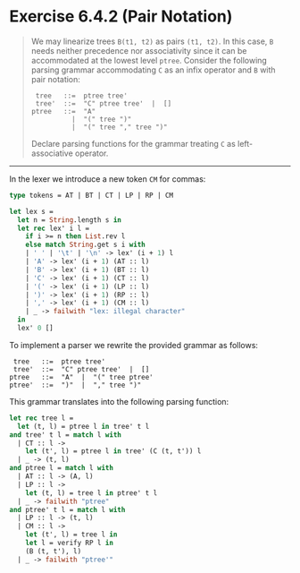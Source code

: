 # Exercise 6.4.2 (Pair Notation)

> We may linearize trees `B(t1, t2)` as pairs `(t1, t2)`.
> In this case, `B` needs neither precedence nor associativity since it can be accommodated at the lowest level `ptree`.
> Consider the following parsing grammar accommodating `C` as an infix operator and `B` with pair notation:
> ```text
>  tree   ::=  ptree tree'
>  tree'  ::=  "C" ptree tree'  |  []
> ptree   ::=  "A"
>           |  "(" tree ")"
>           |  "(" tree "," tree ")"
> ```
> Declare parsing functions for the grammar treating `C` as left-associative operator.

---

In the lexer we introduce a new token `CM` for commas:
```ocaml
type tokens = AT | BT | CT | LP | RP | CM

let lex s =
  let n = String.length s in
  let rec lex' i l =
    if i >= n then List.rev l
    else match String.get s i with
    | ' ' | '\t' | '\n' -> lex' (i + 1) l
    | 'A' -> lex' (i + 1) (AT :: l)
    | 'B' -> lex' (i + 1) (BT :: l)
    | 'C' -> lex' (i + 1) (CT :: l)
    | '(' -> lex' (i + 1) (LP :: l)
    | ')' -> lex' (i + 1) (RP :: l)
    | ',' -> lex' (i + 1) (CM :: l)
    | _ -> failwith "lex: illegal character"
  in
  lex' 0 []
```

To implement a parser we rewrite the provided grammar as follows:
```
 tree   ::=  ptree tree'
 tree'  ::=  "C" ptree tree'  |  []
ptree   ::=  "A"  |  "(" tree ptree'
ptree'  ::=  ")"  |  "," tree ")"
```

This grammar translates into the following parsing function:
```ocaml
let rec tree l =
  let (t, l) = ptree l in tree' t l
and tree' t l = match l with
  | CT :: l ->
    let (t', l) = ptree l in tree' (C (t, t')) l
  | _ -> (t, l)
and ptree l = match l with
  | AT :: l -> (A, l)
  | LP :: l ->
    let (t, l) = tree l in ptree' t l
  | _ -> failwith "ptree"
and ptree' t l = match l with
  | LP :: l -> (t, l)
  | CM :: l ->
    let (t', l) = tree l in
    let l = verify RP l in
    (B (t, t'), l)
  | _ -> failwith "ptree'"
```
